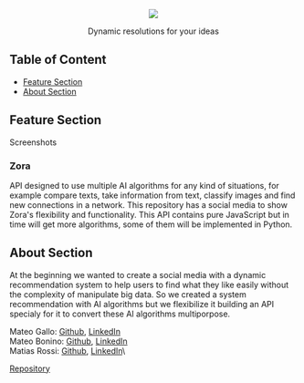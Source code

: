 <!-- Output copied to clipboard! -->

<!-----

----->

<p align="center">
   <img src="https://drive.google.com/uc?export=view&id=1TeYkzMwXDSVYZ8gyqNrv5f1U0UJJtntm" />
</p>


<p align="center">
   Dynamic resolutions for your ideas
<p>

## Table of Content
* [Feature Section](#feature-section)
* [About Section](#about-section)


## Feature Section
Screenshots
### Zora
API designed to use multiple AI algorithms for any kind of situations, for example compare texts, take information from text,  classify images and find new connections in a network. This repository has a social media to show Zora's flexibility and functionality. This API contains pure JavaScript but in time will get more algorithms, some of them will be implemented in Python.

## About Section
At the beginning we wanted to create a social media with a dynamic recommendation system to help users to find what they like easily without the complexity of manipulate big data. So we created a system recommendation with AI algorithms but we flexibilize it building an API specialy for it to convert these AI algorithms multiporpose.
   
Mateo Gallo: [Github](https://github.com/gallit0), [LinkedIn](https://www.linkedin.com/in/mateo-bonino-51aa96242/)\
Mateo Bonino: [Github](https://github.com/mateobonino), [LinkedIn](https://www.linkedin.com/in/mateo-gallo-b46a90241/)\
Matias Rossi: [Github](https://github.com/SchneiderSix), [LinkedIn](https://www.linkedin.com/in/jmrossi6/)\

[Repository](https://github.com/SchneiderSix/zora-app)
